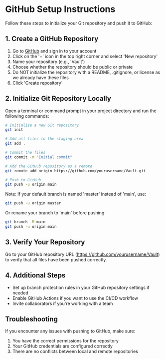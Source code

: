 # GitHub Setup Instructions

Follow these steps to initialize your Git repository and push it to GitHub:

## 1. Create a GitHub Repository

1. Go to [GitHub](https://github.com/) and sign in to your account
2. Click on the '+' icon in the top right corner and select 'New repository'
3. Name your repository (e.g., 'Vault')
4. Choose whether the repository should be public or private
5. Do NOT initialize the repository with a README, .gitignore, or license as we already have these files
6. Click 'Create repository'

## 2. Initialize Git Repository Locally

Open a terminal or command prompt in your project directory and run the following commands:

```bash
# Initialize a new Git repository
git init

# Add all files to the staging area
git add .

# Commit the files
git commit -m "Initial commit"

# Add the GitHub repository as a remote
git remote add origin https://github.com/yourusername/Vault.git

# Push to GitHub
git push -u origin main
```

Note: If your default branch is named 'master' instead of 'main', use:

```bash
git push -u origin master
```

Or rename your branch to 'main' before pushing:

```bash
git branch -M main
git push -u origin main
```

## 3. Verify Your Repository

Go to your GitHub repository URL (https://github.com/yourusername/Vault) to verify that all files have been pushed correctly.

## 4. Additional Steps

- Set up branch protection rules in your GitHub repository settings if needed
- Enable GitHub Actions if you want to use the CI/CD workflow
- Invite collaborators if you're working with a team

## Troubleshooting

If you encounter any issues with pushing to GitHub, make sure:

1. You have the correct permissions for the repository
2. Your GitHub credentials are configured correctly
3. There are no conflicts between local and remote repositories